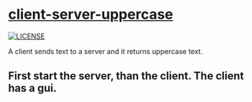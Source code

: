# [client-server-uppercase](https://github.com/viduxsh/client-server-uppercase)

[![LICENSE](https://img.shields.io/badge/license-MIT-lightgrey.svg)](https://github.com/viduxsh/client-server-uppercase/blob/main/LICENSE)

 A client sends text to a server and it returns uppercase text.

## First start the server, than the client. The client has a gui.